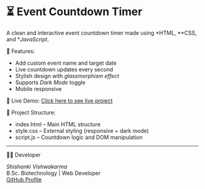 # ⏳ Event Countdown Timer

A clean and interactive event countdown timer made using *HTML, **CSS, and **JavaScript*.

🌟 Features:
- Add custom event name and target date
- Live countdown updates every second
- Stylish design with *glassmorphism effect*
- Supports *Dark Mode* toggle
- Mobile responsive

🚀 Live Demo:
[Click here to see live project](https://event-countdown-livid.vercel.app/)

📁 Project Structure:
- index.html – Main HTML structure
- style.css – External styling (responsive + dark mode)
- script.js – Countdown logic and DOM manipulation

---

🙋‍♂ Developer

*Shishanki Vishwakarma*  
B.Sc. Biotechnology | Web Developer  
[GitHub Profile](https://github.com/shishankivishwakarma995-png)
